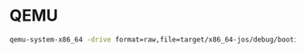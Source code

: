 # QEMU

```bash
qemu-system-x86_64 -drive format=raw,file=target/x86_64-jos/debug/bootimage-jos.bin
```
